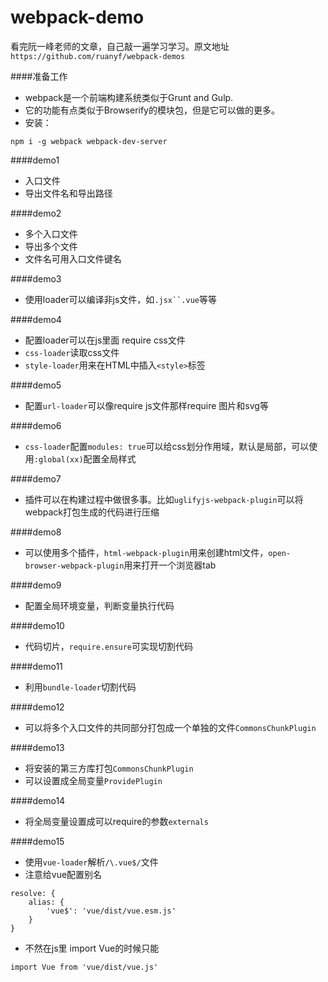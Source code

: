 # webpack-demo
看完阮一峰老师的文章，自己敲一遍学习学习。原文地址`https://github.com/ruanyf/webpack-demos`

####准备工作
- webpack是一个前端构建系统类似于Grunt and Gulp.
- 它的功能有点类似于Browserify的模块包，但是它可以做的更多。
- 安装：
```
npm i -g webpack webpack-dev-server
```

####demo1
- 入口文件
- 导出文件名和导出路径

####demo2
- 多个入口文件
- 导出多个文件
- 文件名可用入口文件键名

####demo3
- 使用loader可以编译非js文件，如`.jsx``.vue`等等

####demo4
- 配置loader可以在js里面 require css文件
- `css-loader`读取css文件
- `style-loader`用来在HTML中插入`<style>`标签

####demo5
- 配置`url-loader`可以像require js文件那样require 图片和svg等

####demo6
- `css-loader`配置`modules: true`可以给css划分作用域，默认是局部，可以使用`:global(xx)`配置全局样式

####demo7
- 插件可以在构建过程中做很多事。比如`uglifyjs-webpack-plugin`可以将webpack打包生成的代码进行压缩

####demo8
- 可以使用多个插件，`html-webpack-plugin`用来创建html文件，`open-browser-webpack-plugin`用来打开一个浏览器tab

####demo9
- 配置全局环境变量，判断变量执行代码

####demo10
- 代码切片，`require.ensure`可实现切割代码

####demo11
- 利用`bundle-loader`切割代码

####demo12
- 可以将多个入口文件的共同部分打包成一个单独的文件`CommonsChunkPlugin`

####demo13
- 将安装的第三方库打包`CommonsChunkPlugin`
- 可以设置成全局变量`ProvidePlugin`

####demo14
- 将全局变量设置成可以require的参数`externals`

####demo15
- 使用`vue-loader`解析`/\.vue$/`文件
- 注意给vue配置别名
```
resolve: {
    alias: {
        'vue$': 'vue/dist/vue.esm.js'
    }
}
```
- 不然在js里 import Vue的时候只能
```
import Vue from 'vue/dist/vue.js'
```




